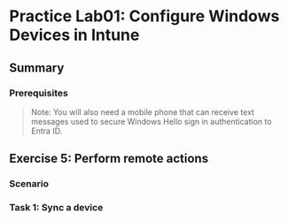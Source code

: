# Practice Lab01: Configure Windows Devices in Intune

## Summary

### Prerequisites

  > Note: You will also need a mobile phone that can receive text messages used to secure Windows Hello sign in authentication to Entra ID.

## Exercise 5: Perform remote actions

### Scenario


### Task 1: Sync a device
